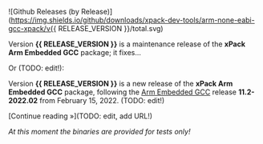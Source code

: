 ![Github Releases (by Release)](https://img.shields.io/github/downloads/xpack-dev-tools/arm-none-eabi-gcc-xpack/v{{ RELEASE_VERSION }}/total.svg)

Version **{{ RELEASE_VERSION }}** is a maintenance release of the **xPack Arm Embedded GCC** package; it fixes...

Or (TODO: edit!):

Version **{{ RELEASE_VERSION }}** is a new release of the **xPack Arm Embedded GCC** package, following the [Arm Embedded GCC](https://developer.arm.com/tools-and-software/open-source-software/developer-tools/gnu-toolchain/downloads) release **11.2-2022.02** from February 15, 2022. (TODO: edit!)

[Continue reading »](TODO: edit, add URL!)

_At this moment the binaries are provided for tests only!_
